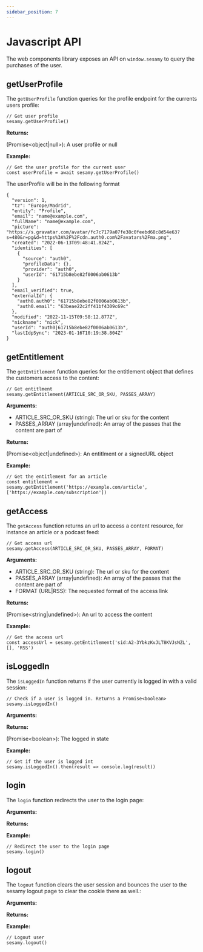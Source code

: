 ```yaml
---
sidebar_position: 7
---
```


# Javascript API

The web components library exposes an API on `window.sesamy` to query the purchases of the user.

## getUserProfile

The `getUserProfile` function queries for the profile endpoint for the currents users profile:

```
// Get user profile
sesamy.getUserProfile()
```

**Returns:**

(Promise<object|null\>): A user profile or null

**Example:**

```
// Get the user profile for the current user
const userProfile = await sesamy.getUserProfile()
```

The userProfile will be in the following format

```
{
  "version": 1,
  "tz": "Europe/Madrid",
  "entity": "Profile",
  "email": "name@example.com",
  "fullName": "name@example.com",
  "picture": "https://s.gravatar.com/avatar/fc7c7179a07fe38c0feebd68c8d54e63?s=480&r=pg&d=https%3A%2F%2Fcdn.auth0.com%2Favatars%2Fma.png",
  "created": "2022-06-13T09:48:41.824Z",
  "identities": [
    {
      "source": "auth0",
      "profileData": {},
      "provider": "auth0",
      "userId": "61715b8ebe82f0006ab0613b"
    }
  ],
  "email_verified": true,
  "externalId": {
    "auth0.auth0": "61715b8ebe82f0006ab0613b",
    "auth0.email": "63beae22c2ff41bf4309c69c"
  },
  "modified": "2022-11-15T09:58:12.877Z",
  "nickname": "nick",
  "userId": "auth0|61715b8ebe82f0006ab0613b",
  "lastIdpSync": "2023-01-16T10:19:38.804Z"
}
```

## getEntitlement

The `getEntitlement` function queries for the entitlement object that defines the customers access to the content:

```
// Get entitlment
sesamy.getEntitlement(ARTICLE_SRC_OR_SKU, PASSES_ARRAY)
```

**Arguments:**

- ARTICLE_SRC_OR_SKU (string): The url or sku for the content
- PASSES_ARRAY (array|undefined): An array of the passes that the content are part of

**Returns:**

(Promise<object|undefined\>): An entitlment or a signedURL object

**Example:**

```
// Get the entitlement for an article
const entitlement = sesamy.getEntitlement('https://example.com/article', ['https://example.com/subscription'])
```

## getAccess

The `getAccess` function returns an url to access a content resource, for instance an article or a podcast feed:

```
// Get access url
sesamy.getAccess(ARTICLE_SRC_OR_SKU, PASSES_ARRAY, FORMAT)
```

**Arguments:**

- ARTICLE_SRC_OR_SKU (string): The url or sku for the content
- PASSES_ARRAY (array|undefined): An array of the passes that the content are part of
- FORMAT (URL|RSS): The requested format of the access link

**Returns:**

(Promise<string|undefined\>): An url to access the content

**Example:**

```
// Get the access url
const accessUrl = sesamy.getEntitlement('sid:A2-3YbkzKvJLT8KVJsNZL', [], 'RSS')
```

## isLoggedIn

The `isLoggedIn` function returns if the user currently is logged in with a valid session:

```
// Check if a user is logged in. Returns a Promise<boolean>
sesamy.isLoggedIn()
```

**Arguments:**

**Returns:**

(Promise<boolean\>): The logged in state

**Example:**

```
// Get if the user is logged int
sesamy.isLoggedIn().then(result => console.log(result))
```

## login

The `login` function redirects the user to the login page:

**Arguments:**

**Returns:**

**Example:**

```
// Redirect the user to the login page
sesamy.login()
```

## logout

The `logout` function clears the user session and bounces the user to the sesamy logout page to clear the cookie there as well.:

**Arguments:**

**Returns:**

**Example:**

```
// Logout user
sesamy.logout()
```
